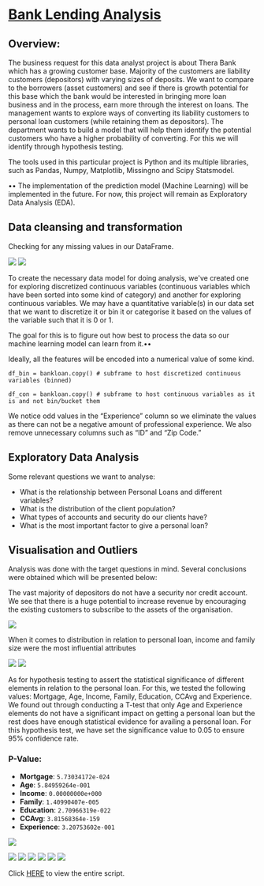# [Bank Lending Analysis](https://github.com/rhannula/Bank_Loan_Analysis)

## Overview:

The business request for this data analyst project is about Thera Bank which has a growing customer base. Majority of the customers are liability customers (depositors) with varying sizes of deposits. We want to compare to the borrowers (asset customers) and see if there is growth potential for this base which the bank would be interested in bringing more loan business and in the process, earn more through the interest on loans. The management wants to explore ways of converting its liability customers to personal loan customers (while retaining them as depositors). 
The department wants to build a model that will help them identify the potential customers who have a higher probability of converting. For this we will identify through hypothesis testing. 


The tools used in this particular project is Python and its multiple libraries, such as Pandas, Numpy, Matplotlib, Missingno and Scipy Statsmodel.

•• The implementation of the prediction model (Machine Learning) will be implemented in the future. For now, this project will remain as Exploratory Data Analysis (EDA).  



## Data cleansing and transformation

Checking for any missing values in our DataFrame.

![](https://github.com/rhannula/Bank_Loan_Analysis/blob/29133729cf511caa8379203bf193b0c3010db4db/Pictures/Screenshot%202022-11-09%20at%2002.14.12.png)
![](https://github.com/rhannula/Bank_Loan_Analysis/blob/29133729cf511caa8379203bf193b0c3010db4db/Pictures/Screenshot%202022-11-09%20at%2002.14.37.png)

To create the necessary data model for doing analysis, we've created one for exploring discretized continuous variables (continuous variables which have been sorted into some kind of category) and another for exploring continuous variables. We may have a quantitative variable(s) in our data set that we want to discretize it or bin it or categorise it based on the values of the variable such that it is 0 or 1.

The goal for this is to figure out how best to process the data so our machine learning model can learn from it.••


Ideally, all the features will be encoded into a numerical value of some kind.

`df_bin = bankloan.copy() # subframe to host discretized continuous variables (binned)`

`df_con = bankloan.copy() # subframe to host continuous variables as it is and not bin/bucket them`


We notice odd values in the “Experience” column so we eliminate the values as there can not be a negative amount of professional experience. 
We also remove unnecessary columns such as “ID” and “Zip Code.”



## Exploratory Data Analysis

Some relevant questions we want to analyse:

- What is the relationship between Personal Loans and different variables?
- What is the distribution of the client population?
- What types of accounts and security do our clients have?
- What is the most important factor to give a personal loan?



## Visualisation and Outliers

Analysis was done with the target questions in mind. Several conclusions were obtained which will be presented below:

The vast majority of depositors do not have a security nor credit account. We see that there is a huge potential to increase revenue by encouraging the existing customers to subscribe to the assets of the organisation. 

![](https://github.com/rhannula/Bank_Loan_Analysis/blob/7537cf0907310ae711a904c2f3fd7a0ec9f0af33/Pictures/Screenshot%202022-11-09%20at%2014.39.18.png)


When it comes to distribution in relation to personal loan, income and family size were the most influential attributes

![](https://github.com/rhannula/Bank_Loan_Analysis/blob/cc4234835b85dc079c11235ce1ea3eecc33bb04d/Pictures/Screenshot%202022-11-09%20at%2014.43.09.png)
![](https://github.com/rhannula/Bank_Loan_Analysis/blob/7650ea05fba7d75a60dc0077928705e8e914b60c/Pictures/Screenshot%202022-11-09%20at%2014.51.06.png)

As for hypothesis testing to assert the statistical significance of different elements in relation to the personal loan. For this, we tested the following values: Mortgage, Age, Income, Family, Education, CCAvg and Experience. We found out through conducting a T-test that only Age and Experience elements do not have a significant impact on getting a personal loan but the rest does have enough statistical evidence for availing a personal loan. For this hypothesis test, we have set the significance value to 0.05 to ensure 95% confidence rate. 

### P-Value:
- **Mortgage**: `5.73034172e-024`
- **Age**: `5.84959264e-001`
- **Income**: `0.00000000e+000`
- **Family**: `1.40990407e-005`
- **Education**: `2.70966319e-022`
- **CCAvg**: `3.81568364e-159`
- **Experience**: `3.20753602e-001`



![](https://github.com/rhannula/Bank_Loan_Analysis/blob/2be79e6e32ed39c4f87472f09e86660c9dcbdcb8/Pictures/Screenshot%202022-11-09%20at%2016.33.38.png)

![](https://github.com/rhannula/Bank_Loan_Analysis/blob/2be79e6e32ed39c4f87472f09e86660c9dcbdcb8/Pictures/Screenshot%202022-11-09%20at%2016.46.00.png)
![](https://github.com/rhannula/Bank_Loan_Analysis/blob/2be79e6e32ed39c4f87472f09e86660c9dcbdcb8/Pictures/Screenshot%202022-11-09%20at%2016.52.17.png)
![](https://github.com/rhannula/Bank_Loan_Analysis/blob/2be79e6e32ed39c4f87472f09e86660c9dcbdcb8/Pictures/Screenshot%202022-11-09%20at%2016.52.32.png)
![](https://github.com/rhannula/Bank_Loan_Analysis/blob/2be79e6e32ed39c4f87472f09e86660c9dcbdcb8/Pictures/Screenshot%202022-11-09%20at%2016.52.47.png)
![](https://github.com/rhannula/Bank_Loan_Analysis/blob/2be79e6e32ed39c4f87472f09e86660c9dcbdcb8/Pictures/Screenshot%202022-11-09%20at%2016.53.01.png)
![](https://github.com/rhannula/Bank_Loan_Analysis/blob/2be79e6e32ed39c4f87472f09e86660c9dcbdcb8/Pictures/Screenshot%202022-11-09%20at%2016.53.13.png)





Click [HERE](https://github.com/rhannula/Bank_Loan_Analysis/blob/main/Code/Bank%20Loan%20Analysis.ipynb) to view the entire script.
